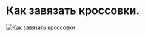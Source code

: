 # Как завязать кроссовки.
![Как завязать кроссовки](/images/Houseworks/Lifehackers/zav_kros.gif 'Как завязать кроссовки')
